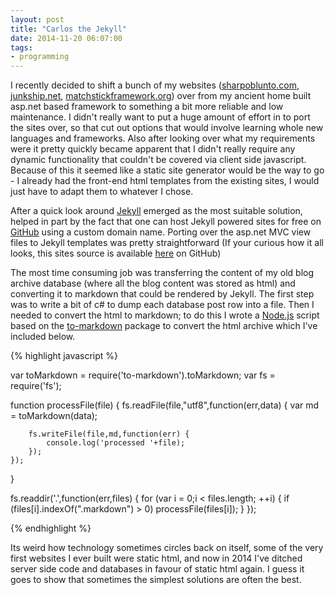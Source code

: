 ```yaml
---
layout: post
title: "Carlos the Jekyll"
date: 2014-11-20 06:07:00
tags:
- programming
---
```


I recently decided to shift a bunch of my websites ([sharpoblunto.com](http://sharpoblunto.com), [junkship.net](http://junkship.net), [matchstickframework.org](http://matchstickframework.org)) over from my ancient home built asp.net based framework to something a bit more reliable and low maintenance. I didn't really want to put a huge amount of effort in to port the sites over, so that cut out options that would involve learning whole new languages and frameworks. Also after looking over what my requirements were it pretty quickly became apparent that I didn't really require any dynamic functionality that couldn't be covered via client side javascript. Because of this it seemed like a static site generator would be the way to go - I already had the front-end html templates from the existing sites, I would just have to adapt them to whatever I chose.

After a quick look around [Jekyll](http://jekyllrb.com/) emerged as the most suitable solution, helped in part by the fact that one can host Jekyll powered sites for free on [GitHub](https://github.com/) using a custom domain name. Porting over the asp.net MVC view files to Jekyll templates was pretty straightforward (If your curious how it all looks, this sites source is available [here](https://github.com/mrsharpoblunto/sharpoblunto.com) on GitHub) 

The most time consuming job was transferring the content of my old blog archive database (where all the blog content was stored as html) and converting it to markdown that could be rendered by Jekyll. The first step was to write a bit of c# to dump each database post row into a file. Then I needed to convert the html to markdown; to do this I wrote a [Node.js](http://nodejs.org/) script based on the [to-markdown](https://github.com/domchristie/to-markdown) package to convert the html archive which I've included below.

{% highlight javascript %}

var toMarkdown = require('to-markdown').toMarkdown;
var fs = require('fs');

function processFile(file) {
    fs.readFile(file,"utf8",function(err,data) {
        var md = toMarkdown(data);

        fs.writeFile(file,md,function(err) {
            console.log('processed '+file);
        });
    });
}

fs.readdir('.',function(err,files) {
    for (var i = 0;i < files.length; ++i) {
        if (files[i].indexOf(".markdown") > 0)
            processFile(files[i]);
    }
});

{% endhighlight %}

Its weird how technology sometimes circles back on itself, some of the very first websites I ever built were static html, and now in 2014 I've ditched server side code and databases in favour of static html again. I guess it goes to show that sometimes the simplest solutions are often the best.
